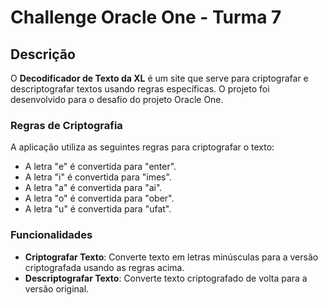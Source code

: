 # Challenge Oracle One - Turma 7

## Descrição

O **Decodificador de Texto da XL** é um site que serve para criptografar e descriptografar textos usando regras específicas. O projeto foi desenvolvido para o desafio do projeto Oracle One.

### Regras de Criptografia

A aplicação utiliza as seguintes regras para criptografar o texto:
- A letra "e" é convertida para "enter".
- A letra "i" é convertida para "imes".
- A letra "a" é convertida para "ai".
- A letra "o" é convertida para "ober".
- A letra "u" é convertida para "ufat".

### Funcionalidades

- **Criptografar Texto**: Converte texto em letras minúsculas para a versão criptografada usando as regras acima.
- **Descriptografar Texto**: Converte texto criptografado de volta para a versão original.

